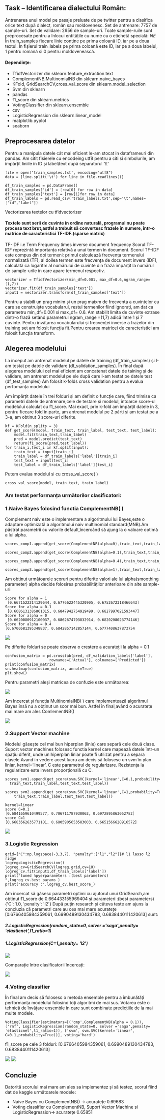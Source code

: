 ## Task – Identificarea dialectului Român:
Antrenarea unui model pe pasaje preluate de pe twitter pentru a clasifica orice text după dialect, român sau moldovenesc. Set de antrenare: 7757 de sample-uri. Set de validare: 2656 de sample-uri. Toate sample-ruile sunt preprocesate pentru a înlocui entitățile cu nume cu o etichetă specială: $NE$
În train_samples fiecare linie conține pe prima coloană ID, iar pe a doua textul. În fișierul train_labels pe prima coloană este ID, iar pe a doua labelul, 1 pentru romană și 0 pentru moldovenească.

#### Dependințe:
* TfidfVectorizer din sklearn.feature_extraction.text
* ComplementNB,MultinomialNB din sklearn.naive_bayes
* KFold, GridSearchCV,cross_val_score din sklearn.model_selection
* Svm din sklearn
* pandas
* f1_score din sklearn.metrics 
* VotingClassifier din sklearn.ensemble
* csv
* LogisticRegression din sklearn.linear_model
* matplotlib.pyplot
* seaborn
## Preprocesarea datelor
Pentru a manipula datele cât mai eficient le-am stocat in dataframeuri din pandas. 
Am citit fisierele cu encodeing utf8 pentru a citi si simbolurile, am împărțit liniile în ID și label\text după separatorul ‘\t’
```
file = open('train_samples.txt', encoding="utf8")
data = [line.split('\t') for line in file.readlines()]

df_train_samples = pd.DataFrame()
df_train_samples['id'] = [row[0] for row in data]
df_train_samples['text'] = [row[1]for row in data]
df_train_labels = pd.read_csv('train_labels.txt',sep='\t',names=["id","label"])
```

Vectorizarea textelor cu tfidvectorizer
#### Textele sunt serii de cuvinte în ordine naturală, programul nu poate procesa text brut,astfel a trebuit să convertesc frazele în numere, într-o matrice de caracteristici TF-IDF.(sparse matrix)
TF-IDF i.e Term Frequency times inverse document frequency
Scorul TF-IDF reprezintă importanța relativă a unui termen în document. Scorul TF-IDF este compus din doi termeni: primul calculează frecvența termenului normalizată (TF), al doilea termen este frecvența de document invers (IDF), calculată ca logaritm al numărului de cuvinte din fraza împărțit la numărul de sample-urile în care apare termenul respectiv.
```
vectorizer = TfidfVectorizer(min_df=0.001, max_df=0.6,ngram_range=(1,7))
vectorizer.fit(df_train_samples['text'])
input1 = vectorizer.transform(df_train_samples['text'])
```
Pentru a stabili un prag minim și un prag maixm de frecventa a cuvintelor cu care se construiște vocabularul, restul termenilor fiind ignorați, am dat ca parametru min_df=0.001 si max_df= 0.6.
Am stabilit limita de cuvinte extrase dintr-o frază setând parametrul ngram_range =(1,7) adică între 1 și 7 cuvinte.
Pentru învățarea vocabularului și frecvenței inverse a frazelor din training set am folosit funcția fit.Pentru crearea matricei de caracteristici am folosit funcția transform.

## Alegerea modelului
La început am antrenat modelul pe datele de training (df_train_samples) și l-am testat pe datele de validare (df_validation_samples). În final după alegerea modelului cel mai eficient am concatenat datele de taining și de validare, am antrenat modelul pe ele după care l-am testat pe datele test (df_test_samples)
Am folosit k-folds cross validation pentru a evalua perfomanța modelului

Am împărțit datele în trei folduri și am definit o funcție care, fiind trimise ca parametri datele de antrenare,cele de testare și modelul, întoarce score-ul modelului calculat cu f1_score. Mai exact, prin k-fold am împărțit datele în 3, pentru fiecare fold în parte, am antrenat modelul pe 2 părți și am testat pe a 3-a, am obtinut 3 score-uri diferite.
```
kf = KFold(n_splits = 3)
def get_score(model, train_text, train_label, test_text, test_label):
    model.fit(train_text,train_label)
    pred = model.predict(test_text)
    return(f1_score(pred,test_label))
for train_i,test_i in kf.split(input):
    train_text = input[train_i]
    train_label = df_train_labels['label'][train_i]
    test_text = input[test_i]
    test_label = df_train_labels['label'][test_i]
```
Putem evalua modelul si cu cross_val_score( )
```
cross_val_score(model, train_text, train_label)
```
### Am testat performanța următorilor clasificatori:
### 1.Naive Bayes folosind functia ComplementNB( )
Complement naiv este o implementare a algoritmului lui Bayes,este o adaptare optimizată a algoritmului naiv multinomial standard(MNB).Am păstrat parametrii cu valorile default,încercând să ajung la o valoare optimă a lui  alpha.
```
scores_comp1.append(get_score(ComplementNB(alpha=0),train_text,train_label,test_text,test_label))

scores_comp2.append(get_score(ComplementNB(alpha=0.1),train_text,train_label,test_text,test_label))

scores_comp3.append(get_score(ComplementNB(alpha=0.4),train_text,train_label,test_text,test_label))

scores_comp3.append(get_score(ComplementNB(alpha=1),train_text,train_label,test_text,test_label))
```

Am obtinut următoarele scoruri pentru diferite valori ale lui alpha(smoothing parameter) alpha decide folosirea probabilităților anterioare din alte sample-uri
```
Score for alpha = 1
 [0.6671522214129644, 0.6776622445320905, 0.6752672318466643]
Score for alpha = 0.1
 [0.6686131386861315, 0.6847942754919499, 0.6827997021593447]
Score for alpha = 0   
 [0.6620080912100037, 0.6862674793832914, 0.6820208023774146]
Score for alpha = 0.4  
[0.6700581395348837, 0.6842857142857144, 0.6777408637873754
```
![](images/Figure_1.png)

Pe diferite folduri se poate observa o crestere a acurateții la alpha = 0.1
```
confusion_matrix = pd.crosstab(pred, df_validation_labels['label'],
                    rownames=['Actual'], colnames=['Predicted'])
print(confusion_matrix)
sn.heatmap(confusion_matrix, annot=True)
plt.show()
```
Pentru parametri aleși matricea de confuzie este următoarea:

![](images/conf01.png)

Am încercat și funcția MultinomialNB( ) care implementează algoritmul Bayes însă nu a obținut un scor mai bun. Astfel în final,având o acuratețe mai mare am ales ComlementNB()

![](images/CompvsMultin.png)

### 2.Support Vector machine 
Modelul găsește cel mai bun hiperplan (linie) care separă cele două clase. Suport vector machines folosesc functia kernel care mapează datele într-un spațiu diferit, unde un hiperplan liniar poate fi utilizat pentru a separa clasele.Avand in vedere acest lucru am decis să folosesc un svm în plan liniar, kernel=’linear’. C este parametrul de regularizare. Rezistența la regularizare este invers proporțională cu C.
```
scores_svm1.append(get_score(svm.SVC(kernel='linear',C=0.1,probability=True),
  train_text,train_label,test_text,test_label))

scores_svm2.append(get_score(svm.SVC(kernel='linear',C=1,probability=True),
    train_text,train_label,test_text,test_label))
```
```
kernel=linear
score C=0.1
[0.6841659610499577, 0.706711787930062, 0.6972895863052782]
score C=1
[0.6683562635771181, 0.6805905653583003, 0.6651566628916572]
```
![](images/svm.png)

### 3.Logistic Regression
```
grid={"C":np.logspace(-3,3,7), "penalty":["l1","l2"]}# l1 lasso l2 ridge
logreg=LogisticRegression()
logreg_cv=GridSearchCV(logreg,grid,cv=10)
logreg_cv.fit(input1,df_train_labels['label'])
print("tuned hpyerparameters :(best parameters) ",logreg_cv.best_params_)
print("accuracy :",logreg_cv.best_score_)
```
Am încercat să găsesc parametri optimi cu ajutorul unui GridSearch,am obtinut f1_score de 0.664433155969404 și parameteri :(best parameters)  {'C': 1.0, 'penalty': 'l2'}
După puțin research și câteva teste am ajuns la concluzia că parametri care au cea mai mare acuratețe [0.6766405984359061, 0.6990489130434783, 0.6838440111420613] sunt:
##### 2.LogisticRegression(random_state=0, solver ='saga',penalty= 'elasticnet',l1_ratio=1)
##### 1.LogisticRegression(C=1,penalty= 'l2')

![](images/LRG.png)

Comparație între clasificatorii încercați:

![](images/comparison.png)

### 4.Voting classifier
În final am decis să folosesc o metoda ensemble pentru a îmbunătăți performanța modelului folosind toți algoritmi de mai sus. Votarea este o tehnică de învățare ensemble în care sunt combinate predicțiile de la mai multe modele.
```
VotingClassifier(estimators=[('cmp',ComplementNB(alpha = 0.1)), ('rnf', LogisticRegression(random_state=0, solver ='saga',penalty= 'elasticnet',l1_ratio=1)), ('svm', svm.SVC(kernel='linear', C=0.1,probability=True))], voting='hard')
```
f1_score pe cele 3 folduri:
[0.6766405984359061, 0.6990489130434783, 0.6838440111420613] 

![](images/voting.png)
![](images/voting1.png)

      

## Concluzie
Datorită scorului mai mare am ales sa implementez și să testez, scorul fiind dat de kaggle următoarele modele:
* Naive Bayes cu ComplementNB() -> acuratețe 0.69683
* Voting classifier cu ComplementNB, Suport Vector Machine si LogisticRegression-> acuratețe 0.65851



